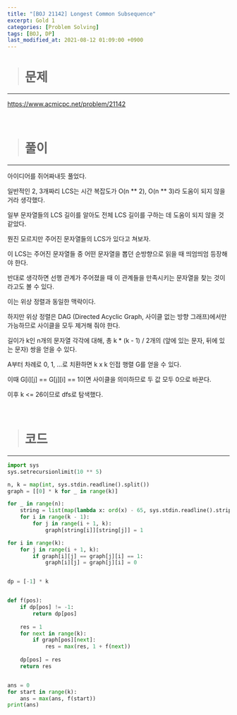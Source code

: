 ```yaml
---
title: "[BOJ 21142] Longest Common Subsequence"
excerpt: Gold 1
categories: [Problem Solving]
tags: [BOJ, DP]
last_modified_at: 2021-08-12 01:09:00 +0900
---
```


> # 문제
---

[<u>https://www.acmicpc.net/problem/21142</u>](https://www.acmicpc.net/problem/21142)

<br>

> # 풀이
---

아이디어를 쥐어짜내듯 풀었다.

일반적인 2, 3개짜리 LCS는 시간 복잡도가 O(n ** 2), O(n ** 3)라 도움이 되지 않을 거라 생각했다.

일부 문자열들의 LCS 길이를 알아도 전체 LCS 길이를 구하는 데 도움이 되지 않을 것 같았다.

뭔진 모르지만 주어진 문자열들의 LCS가 있다고 쳐보자.

이 LCS는 주어진 문자열들 중 어떤 문자열을 뽑던 순방향으로 읽을 때 띄엄띄엄 등장해야 한다.

반대로 생각하면 선행 관계가 주어졌을 때 이 관계들을 만족시키는 문자열을 찾는 것이라고도 볼 수 있다.

이는 위상 정렬과 동일한 맥락이다.

하지만 위상 정렬은 DAG (Directed Acyclic Graph, 사이클 없는 방향 그래프)에서만 가능하므로 사이클을 모두 제거해 줘야 한다.

길이가 k인 n개의 문자열 각각에 대해, 총 k * (k - 1) / 2개의 (앞에 있는 문자, 뒤에 있는 문자) 쌍을 얻을 수 있다.

A부터 차례로 0, 1, ...로 치환하면 k x k 인접 행렬 G를 얻을 수 있다.

이때 G\[i]\[j] == G\[j]\[i] == 1이면 사이클을 의미하므로 두 값 모두 0으로 바꾼다.

이후 k <= 26이므로 dfs로 탐색했다.

<br>

> # 코드
---

```python
import sys
sys.setrecursionlimit(10 ** 5)

n, k = map(int, sys.stdin.readline().split())
graph = [[0] * k for _ in range(k)]

for _ in range(n):
    string = list(map(lambda x: ord(x) - 65, sys.stdin.readline().strip()))
    for i in range(k - 1):
        for j in range(i + 1, k):
            graph[string[i]][string[j]] = 1

for i in range(k):
    for j in range(i + 1, k):
        if graph[i][j] == graph[j][i] == 1:
            graph[i][j] = graph[j][i] = 0


dp = [-1] * k


def f(pos):
    if dp[pos] != -1:
        return dp[pos]
    
    res = 1
    for next in range(k):
        if graph[pos][next]:
            res = max(res, 1 + f(next))
    
    dp[pos] = res
    return res


ans = 0
for start in range(k):
    ans = max(ans, f(start))
print(ans)
```







